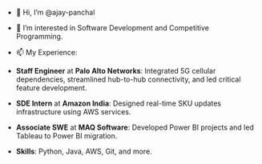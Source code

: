- 👋 Hi, I’m @ajay-panchal
- 👀 I’m interested in Software Development and Competitive Programming.

- 📫 My Experience:
- **Staff Engineer** at **Palo Alto Networks**: Integrated 5G cellular dependencies, streamlined hub-to-hub connectivity, and led critical feature development.
- **SDE Intern** at **Amazon India**: Designed real-time SKU updates infrastructure using AWS services.
- **Associate SWE** at **MAQ Software**: Developed Power BI projects and led Tableau to Power BI migration.
- **Skills**: Python, Java, AWS, Git, and more.


<!---
- 🌱 I’m currently learning ... 
- 📫 Visit here for more : https://ajay-panchal-099.github.io/Portfolio/#home

ajay-panchal-099/ajay-panchal-099 is a ✨ special ✨ repository because its `README.md` (this file) appears on your GitHub profile.
You can click the Preview link to take a look at your changes.
--->
